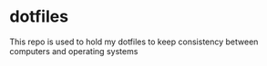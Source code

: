# dotfiles
This repo is used to hold my dotfiles to keep consistency between computers and operating systems
